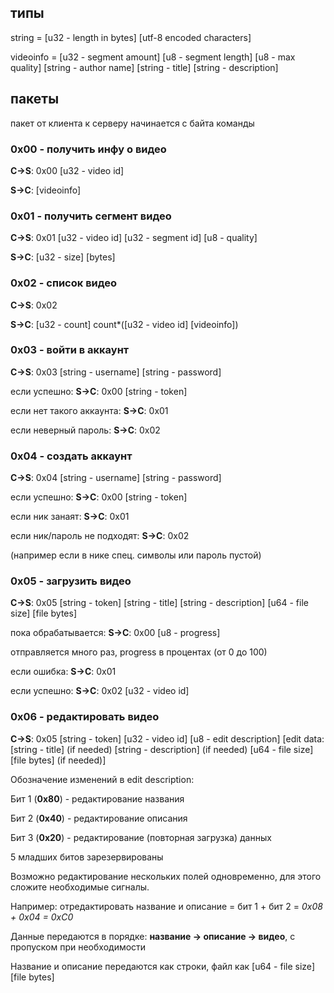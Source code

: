 ## типы
string = [u32 - length in bytes] [utf-8 encoded characters]

videoinfo = [u32 - segment amount] [u8 - segment length] [u8 - max quality] [string - author name] [string - title] [string - description]

## пакеты
пакет от клиента к серверу начинается с байта команды

### 0x00 - получить инфу о видео
**С->S**: 0x00 [u32 - video id]

**S->C**: [videoinfo]

### 0x01 - получить сегмент видео
**С->S**: 0x01 [u32 - video id] [u32 - segment id] [u8 - quality]

**S->C**: [u32 - size] [bytes]

### 0x02 - список видео
**С->S**: 0x02

**S->C**: [u32 - count] count*([u32 - video id] [videoinfo])

### 0x03 - войти в аккаунт
**С->S**: 0x03 [string - username] [string - password]

если успешно: **S->C**: 0x00 [string - token]

если нет такого аккаунта: **S->C**: 0x01

если неверный пароль: **S->C**: 0x02

### 0x04 - создать аккаунт
**С->S**: 0x04 [string - username] [string - password]

если успешно: **S->C**: 0x00 [string - token]

если ник занаят: **S->C**: 0x01

если ник/пароль не подходят: **S->C**: 0x02

(например если в нике спец. символы или пароль пустой)

### 0x05 - загрузить видео
**С->S**: 0x05 [string - token] [string - title] [string - description] [u64 - file size] [file bytes]

пока обрабатывается: **S->C**: 0x00 [u8 - progress]

отправляется много раз, progress в процентах (от 0 до 100)

если ошибка: **S->C**: 0x01

если успешно: **S->C**: 0x02 [u32 - video id]

### 0x06 - редактировать видео
**C->S**: 0x05 [string - token] [u32 - video id] [u8 - edit description] [edit data: [string - title] (if needed) [string - description] (if needed) [u64 - file size] [file bytes] (if needed)]

Обозначение изменений в edit description:

Бит 1 (**0x80**) - редактирование названия

Бит 2 (**0x40**) - редактирование описания

Бит 3 (**0x20**) - редактирование (повторная загрузка) данных

5 младших битов зарезервированы

Возможно редактирование нескольких полей одновременно, для этого сложите необходимые сигналы.

Например: отредактировать название и описание = бит 1 + бит 2 = _0x08 + 0x04 = 0xC0_

Данные передаются в порядке: **название -> описание -> видео**, с пропуском при необходимости

Название и описание передаются как строки, файл как [u64 - file size] [file bytes]